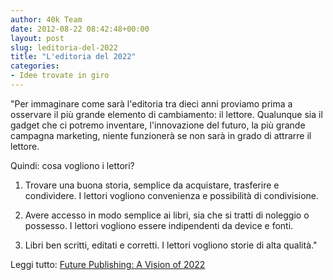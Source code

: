 ```yaml
---
author: 40k Team
date: 2012-08-22 08:42:48+00:00
layout: post
slug: leditoria-del-2022
title: "L'editoria del 2022"
categories:
- Idee trovate in giro
---
```


"Per immaginare come sarà l'editoria tra dieci anni proviamo prima a osservare il più grande elemento di cambiamento: il lettore. Qualunque sia il gadget che ci potremo inventare, l'innovazione del futuro, la più grande campagna marketing, niente funzionerà se non sarà in grado di attrarre il lettore.

Quindi: cosa vogliono i lettori?




	
  1. Trovare una buona storia, semplice da acquistare, trasferire e condividere. I lettori vogliono convenienza e possibilità di condivisione.

	
  2. Avere accesso in modo semplice ai libri, sia che si tratti di noleggio o possesso. I lettori vogliono essere indipendenti da device e fonti.

	
  3. Libri ben scritti, editati e corretti. I lettori vogliono storie di alta qualità."



Leggi tutto: [Future Publishing: A Vision of 2022](http://seeleyjames.com/2012/08/20/future-publishing-a-vision-of-2022/)
